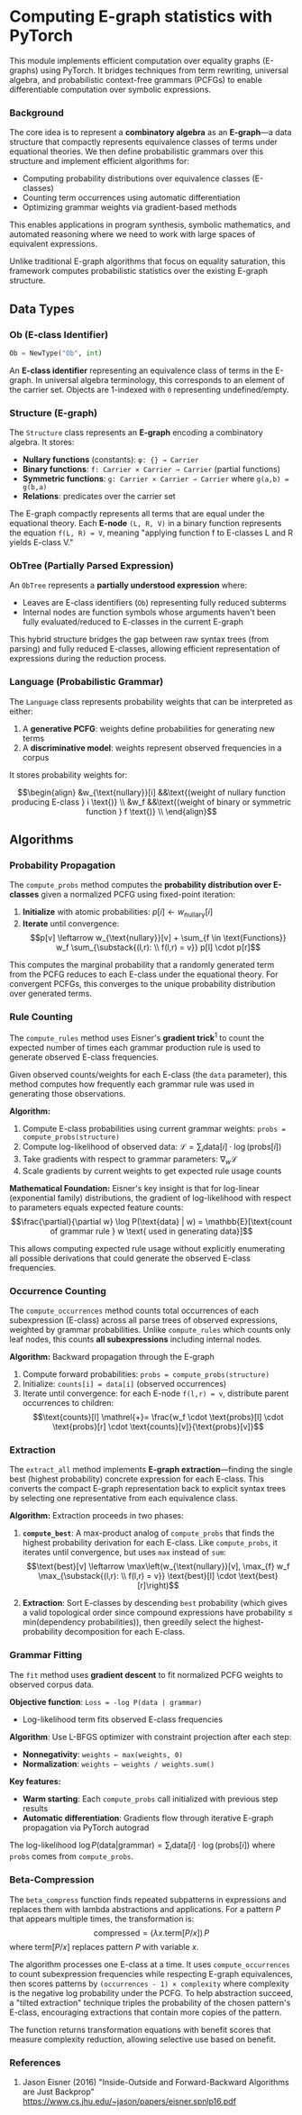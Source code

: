 # Computing E-graph statistics with PyTorch

This module implements efficient computation over equality graphs (E-graphs) using PyTorch. It bridges techniques from term rewriting, universal algebra, and probabilistic context-free grammars (PCFGs) to enable differentiable computation over symbolic expressions.

### Background

The core idea is to represent a **combinatory algebra** as an **E-graph**—a data structure that compactly represents equivalence classes of terms under equational theories. We then define probabilistic grammars over this structure and implement efficient algorithms for:

- Computing probability distributions over equivalence classes (E-classes)
- Counting term occurrences using automatic differentiation  
- Optimizing grammar weights via gradient-based methods

This enables applications in program synthesis, symbolic mathematics, and automated reasoning where we need to work with large spaces of equivalent expressions.

Unlike traditional E-graph algorithms that focus on equality saturation, this framework computes probabilistic statistics over the existing E-graph structure.

## Data Types

### Ob (E-class Identifier)
```python
Ob = NewType("Ob", int)
```
An **E-class identifier** representing an equivalence class of terms in the E-graph. In universal algebra terminology, this corresponds to an element of the carrier set. Objects are 1-indexed with `0` representing undefined/empty.

### Structure (E-graph)
The `Structure` class represents an **E-graph** encoding a combinatory algebra. It stores:

- **Nullary functions** (constants): `φ: {} → Carrier`
- **Binary functions**: `f: Carrier × Carrier ⇀ Carrier` (partial functions)
- **Symmetric functions**: `g: Carrier × Carrier ⇀ Carrier` where `g(a,b) = g(b,a)`
- **Relations**: predicates over the carrier set

The E-graph compactly represents all terms that are equal under the equational theory. Each **E-node** `(L, R, V)` in a binary function represents the equation `f(L, R) = V`, meaning "applying function f to E-classes L and R yields E-class V."

### ObTree (Partially Parsed Expression)
An `ObTree` represents a **partially understood expression** where:
- Leaves are E-class identifiers (`Ob`) representing fully reduced subterms
- Internal nodes are function symbols whose arguments haven't been fully evaluated/reduced to E-classes in the current E-graph

This hybrid structure bridges the gap between raw syntax trees (from parsing) and fully reduced E-classes, allowing efficient representation of expressions during the reduction process.

### Language (Probabilistic Grammar)
The `Language` class represents probability weights that can be interpreted as either:
1. A **generative PCFG**: weights define probabilities for generating new terms
2. A **discriminative model**: weights represent observed frequencies in a corpus

It stores probability weights for:
```math
\begin{align}
&w_{\text{nullary}}[i] &&\text{(weight of nullary function producing E-class } i \text{)} \\
&w_f &&\text{(weight of binary or symmetric function } f \text{)} \\
\end{align}
```

## Algorithms

### Probability Propagation
The `compute_probs` method computes the **probability distribution over E-classes** given a normalized PCFG using fixed-point iteration:

1. **Initialize** with atomic probabilities: $p[i] \leftarrow w_{\text{nullary}}[i]$ 
2. **Iterate** until convergence:
   $$p[v] \leftarrow w_{\text{nullary}}[v] + \sum_{f \in \text{Functions}} w_f \sum_{\substack{(l,r): \\ f(l,r) = v}} p[l] \cdot p[r]$$

This computes the marginal probability that a randomly generated term from the PCFG reduces to each E-class under the equational theory. For convergent PCFGs, this converges to the unique probability distribution over generated terms.

### Rule Counting
The `compute_rules` method uses Eisner's **gradient trick**<sup>1</sup> to count the expected number of times each grammar production rule is used to generate observed E-class frequencies.

Given observed counts/weights for each E-class (the `data` parameter), this method computes how frequently each grammar rule was used in generating those observations.

**Algorithm:**
1. Compute E-class probabilities using current grammar weights: `probs = compute_probs(structure)`
2. Compute log-likelihood of observed data: $\mathcal{L} = \sum_i \text{data}[i] \cdot \log(\text{probs}[i])$
3. Take gradients with respect to grammar parameters: $\nabla_w \mathcal{L}$
4. Scale gradients by current weights to get expected rule usage counts

**Mathematical Foundation:**
Eisner's key insight is that for log-linear (exponential family) distributions, the gradient of log-likelihood with respect to parameters equals expected feature counts:
$$\frac{\partial}{\partial w} \log P(\text{data} | w) = \mathbb{E}[\text{count of grammar rule } w \text{ used in generating data}]$$

This allows computing expected rule usage without explicitly enumerating all possible derivations that could generate the observed E-class frequencies.

### Occurrence Counting
The `compute_occurrences` method counts total occurrences of each subexpression (E-class) across all parse trees of observed expressions, weighted by grammar probabilities. Unlike `compute_rules` which counts only leaf nodes, this counts **all subexpressions** including internal nodes.

**Algorithm:** Backward propagation through the E-graph
1. Compute forward probabilities: `probs = compute_probs(structure)`
2. Initialize: `counts[i] = data[i]` (observed occurrences)  
3. Iterate until convergence: for each E-node `f(l,r) = v`, distribute parent occurrences to children:
   $$\text{counts}[l] \mathrel{+}= \frac{w_f \cdot \text{probs}[l] \cdot \text{probs}[r] \cdot \text{counts}[v]}{\text{probs}[v]}$$

### Extraction
The `extract_all` method implements **E-graph extraction**—finding the single best (highest probability) concrete expression for each E-class. This converts the compact E-graph representation back to explicit syntax trees by selecting one representative from each equivalence class.

**Algorithm:** Extraction proceeds in two phases:
1. **`compute_best`**: A max-product analog of `compute_probs` that finds the highest probability derivation for each E-class. Like `compute_probs`, it iterates until convergence, but uses `max` instead of `sum`:
   $$\text{best}[v] \leftarrow \max\left(w_{\text{nullary}}[v], \max_{f} w_f \max_{\substack{(l,r): \\ f(l,r) = v}} \text{best}[l] \cdot \text{best}[r]\right)$$

2. **Extraction**: Sort E-classes by descending `best` probability (which gives a valid topological order since compound expressions have probability ≤ min(dependency probabilities)), then greedily select the highest-probability decomposition for each E-class.

### Grammar Fitting
The `fit` method uses **gradient descent** to fit normalized PCFG weights to observed corpus data.

**Objective function**: `Loss = -log P(data | grammar)`
- Log-likelihood term fits observed E-class frequencies  

**Algorithm**: Use L-BFGS optimizer with constraint projection after each step:
- **Nonnegativity**: `weights ← max(weights, 0)`
- **Normalization**: `weights ← weights / weights.sum()`

**Key features:**
- **Warm starting**: Each `compute_probs` call initialized with previous step results
- **Automatic differentiation**: Gradients flow through iterative E-graph propagation via PyTorch autograd

The log-likelihood $\log P(\text{data} | \text{grammar}) = \sum_i \text{data}[i] \cdot \log(\text{probs}[i])$ where `probs` comes from `compute_probs`.

### Beta-Compression
The `beta_compress` function finds repeated subpatterns in expressions and replaces them with lambda abstractions and applications. For a pattern $P$ that appears multiple times, the transformation is:
$$\text{compressed} = (\lambda x. \text{term}[P/x]) \, P$$
where $\text{term}[P/x]$ replaces pattern $P$ with variable $x$.

The algorithm processes one E-class at a time. It uses `compute_occurrences` to count subexpression frequencies while respecting E-graph equivalences, then scores patterns by `(occurrences - 1) × complexity` where complexity is the negative log probability under the PCFG. To help abstraction succeed, a "tilted extraction" technique triples the probability of the chosen pattern's E-class, encouraging extractions that contain more copies of the pattern.

The function returns transformation equations with benefit scores that measure complexity reduction, allowing selective use based on benefit.

### References
1. Jason Eisner (2016)
  "Inside-Outside and Forward-Backward Algorithms are Just Backprop"
  <https://www.cs.jhu.edu/~jason/papers/eisner.spnlp16.pdf>